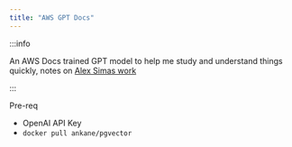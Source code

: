 ```yaml
---
title: "AWS GPT Docs"
---
```


:::info

An AWS Docs trained GPT model to help me study and understand things quickly, notes on [Alex Simas work](https://github.com/antimetal/awsdocsgpt)

:::

Pre-req

- OpenAI API Key
- `docker pull ankane/pgvector`

